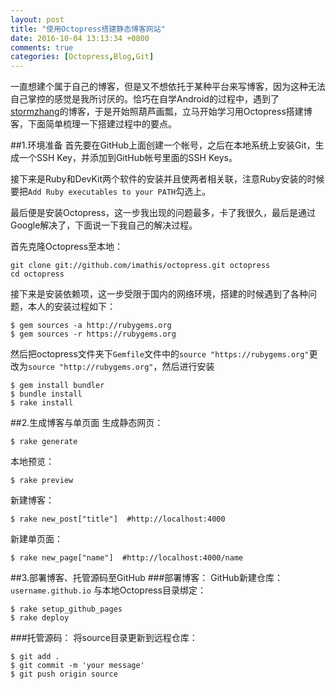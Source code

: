 ```yaml
---
layout: post
title: "使用Octopress搭建静态博客网站"
date: 2016-10-04 13:13:34 +0800
comments: true
categories: [Octopress,Blog,Git]
---
```


一直想建个属于自己的博客，但是又不想依托于某种平台来写博客，因为这种无法自己掌控的感觉是我所讨厌的。恰巧在自学Android的过程中，遇到了[stormzhang](http://stormzhang.com/posts/)的博客，于是开始照葫芦画瓢，立马开始学习用Octopress搭建博客，下面简单梳理一下搭建过程中的要点。

##1.环境准备
首先要在GitHub上面创建一个帐号，之后在本地系统上安装Git，生成一个SSH Key，并添加到GitHub帐号里面的SSH Keys。

接下来是Ruby和DevKit两个软件的安装并且使两者相关联，注意Ruby安装的时候要把`Add Ruby executables to your PATH`勾选上。

最后便是安装Octopress，这一步我出现的问题最多，卡了我很久，最后是通过Google解决了，下面说一下我自己的解决过程。

首先克隆Octopress至本地：
```
git clone git://github.com/imathis/octopress.git octopress
cd octopress
```
接下来是安装依赖项，这一步受限于国内的网络环境，搭建的时候遇到了各种问题，本人的安装过程如下：
```
$ gem sources -a http://rubygems.org
$ gem sources -r https://rubygems.org
```
然后把octopress文件夹下`Gemfile`文件中的`source "https://rubygems.org"`更改为`source "http://rubygems.org"`，然后进行安装
```
$ gem install bundler
$ bundle install
$ rake install
```
##2.生成博客与单页面
生成静态网页：
```
$ rake generate
```
本地预览：
```
$ rake preview  
```
新建博客：
```
$ rake new_post["title"]  #http://localhost:4000
```
新建单页面：
```
$ rake new_page["name"]  #http://localhost:4000/name
```
##3.部署博客、托管源码至GitHub
###部署博客：
GitHub新建仓库：`username.github.io`
与本地Octopress目录绑定：
```
$ rake setup_github_pages
$ rake deploy
```
###托管源码：
将source目录更新到远程仓库：
```
$ git add .
$ git commit -m 'your message'
$ git push origin source
```